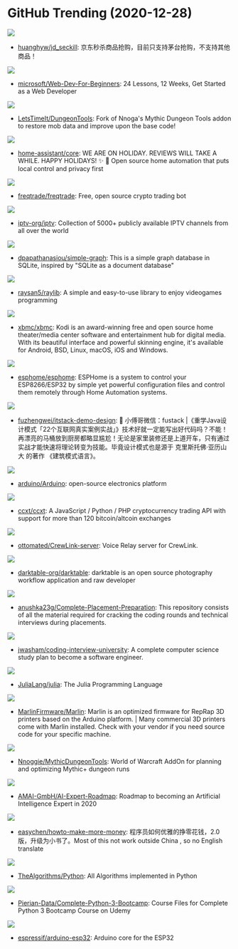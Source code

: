 # GitHub Trending (2020-12-28)

![](https://img.shields.io/badge/Python-New%20364-green?style=flat-square&logo=appveyor)
- [huanghyw/jd_seckill](https://github.com/huanghyw/jd_seckill): 京东秒杀商品抢购，目前只支持茅台抢购，不支持其他商品！

![](https://img.shields.io/badge/JavaScript-New%20941-green?style=flat-square&logo=appveyor)
- [microsoft/Web-Dev-For-Beginners](https://github.com/microsoft/Web-Dev-For-Beginners): 24 Lessons, 12 Weeks, Get Started as a Web Developer

![](https://img.shields.io/badge/Lua-New%2042-green?style=flat-square&logo=appveyor)
- [LetsTimeIt/DungeonTools](https://github.com/LetsTimeIt/DungeonTools): Fork of Nnoga's Mythic Dungeon Tools addon to restore mob data and improve upon the base code!

![](https://img.shields.io/badge/Python-New%2052-green?style=flat-square&logo=appveyor)
- [home-assistant/core](https://github.com/home-assistant/core): WE ARE ON HOLIDAY. REVIEWS WILL TAKE A WHILE. HAPPY HOLIDAYS! ✨ 🏡 Open source home automation that puts local control and privacy first

![](https://img.shields.io/badge/Python-New%2060-green?style=flat-square&logo=appveyor)
- [freqtrade/freqtrade](https://github.com/freqtrade/freqtrade): Free, open source crypto trading bot

![](https://img.shields.io/badge/JavaScript-New%20342-green?style=flat-square&logo=appveyor)
- [iptv-org/iptv](https://github.com/iptv-org/iptv): Collection of 5000+ publicly available IPTV channels from all over the world

![](https://img.shields.io/badge/Python-New%2079-green?style=flat-square&logo=appveyor)
- [dpapathanasiou/simple-graph](https://github.com/dpapathanasiou/simple-graph): This is a simple graph database in SQLite, inspired by "SQLite as a document database"

![](https://img.shields.io/badge/C-New%2099-green?style=flat-square&logo=appveyor)
- [raysan5/raylib](https://github.com/raysan5/raylib): A simple and easy-to-use library to enjoy videogames programming

![](https://img.shields.io/badge/C%2B%2B-New%205-green?style=flat-square&logo=appveyor)
- [xbmc/xbmc](https://github.com/xbmc/xbmc): Kodi is an award-winning free and open source home theater/media center software and entertainment hub for digital media. With its beautiful interface and powerful skinning engine, it's available for Android, BSD, Linux, macOS, iOS and Windows.

![](https://img.shields.io/badge/C%2B%2B-New%2056-green?style=flat-square&logo=appveyor)
- [esphome/esphome](https://github.com/esphome/esphome): ESPHome is a system to control your ESP8266/ESP32 by simple yet powerful configuration files and control them remotely through Home Automation systems.

![](https://img.shields.io/badge/Java-New%2034-green?style=flat-square&logo=appveyor)
- [fuzhengwei/itstack-demo-design](https://github.com/fuzhengwei/itstack-demo-design): 🎨 小傅哥微信：fustack |《重学Java设计模式「22个互联网真实案例实战」》技术好就一定能写出好代码吗？不能！再漂亮的马桶放到厨房都略显尴尬！无论是家里装修还是上道开车，只有通过实战才能快速将理论转变为技能。毕竟设计模式也是源于 克里斯托佛·亚历山大 的著作 《建筑模式语言》。

![](https://img.shields.io/badge/Java-New%2061-green?style=flat-square&logo=appveyor)
- [arduino/Arduino](https://github.com/arduino/Arduino): open-source electronics platform

![](https://img.shields.io/badge/JavaScript-New%20216-green?style=flat-square&logo=appveyor)
- [ccxt/ccxt](https://github.com/ccxt/ccxt): A JavaScript / Python / PHP cryptocurrency trading API with support for more than 120 bitcoin/altcoin exchanges

![](https://img.shields.io/badge/TypeScript-New%209-green?style=flat-square&logo=appveyor)
- [ottomated/CrewLink-server](https://github.com/ottomated/CrewLink-server): Voice Relay server for CrewLink.

![](https://img.shields.io/badge/C-New%20183-green?style=flat-square&logo=appveyor)
- [darktable-org/darktable](https://github.com/darktable-org/darktable): darktable is an open source photography workflow application and raw developer

![](https://img.shields.io/badge/none-New%20107-green?style=flat-square&logo=appveyor)
- [anushka23g/Complete-Placement-Preparation](https://github.com/anushka23g/Complete-Placement-Preparation): This repository consists of all the material required for cracking the coding rounds and technical interviews during placements.

![](https://img.shields.io/badge/none-New%20578-green?style=flat-square&logo=appveyor)
- [jwasham/coding-interview-university](https://github.com/jwasham/coding-interview-university): A complete computer science study plan to become a software engineer.

![](https://img.shields.io/badge/Julia-New%2021-green?style=flat-square&logo=appveyor)
- [JuliaLang/julia](https://github.com/JuliaLang/julia): The Julia Programming Language

![](https://img.shields.io/badge/C%2B%2B-New%2027-green?style=flat-square&logo=appveyor)
- [MarlinFirmware/Marlin](https://github.com/MarlinFirmware/Marlin): Marlin is an optimized firmware for RepRap 3D printers based on the Arduino platform. | Many commercial 3D printers come with Marlin installed. Check with your vendor if you need source code for your specific machine.

![](https://img.shields.io/badge/Lua-New%205-green?style=flat-square&logo=appveyor)
- [Nnoggie/MythicDungeonTools](https://github.com/Nnoggie/MythicDungeonTools): World of Warcraft AddOn for planning and optimizing Mythic+ dungeon runs

![](https://img.shields.io/badge/JavaScript-New%20122-green?style=flat-square&logo=appveyor)
- [AMAI-GmbH/AI-Expert-Roadmap](https://github.com/AMAI-GmbH/AI-Expert-Roadmap): Roadmap to becoming an Artificial Intelligence Expert in 2020

![](https://img.shields.io/badge/PHP-New%2072-green?style=flat-square&logo=appveyor)
- [easychen/howto-make-more-money](https://github.com/easychen/howto-make-more-money): 程序员如何优雅的挣零花钱，2.0版，升级为小书了。Most of this not work outside China , so no English translate

![](https://img.shields.io/badge/Python-New%20309-green?style=flat-square&logo=appveyor)
- [TheAlgorithms/Python](https://github.com/TheAlgorithms/Python): All Algorithms implemented in Python

![](https://img.shields.io/badge/Jupyter%20Notebook-New%2028-green?style=flat-square&logo=appveyor)
- [Pierian-Data/Complete-Python-3-Bootcamp](https://github.com/Pierian-Data/Complete-Python-3-Bootcamp): Course Files for Complete Python 3 Bootcamp Course on Udemy

![](https://img.shields.io/badge/C-New%207-green?style=flat-square&logo=appveyor)
- [espressif/arduino-esp32](https://github.com/espressif/arduino-esp32): Arduino core for the ESP32

